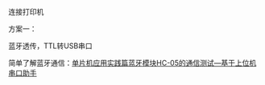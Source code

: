 连接打印机

方案一：

蓝牙透传，TTL转USB串口

简单了解蓝牙通信：[单片机应用实践篇蓝牙模块HC-05的通信测试—基于上位机串口助手](https://www.bilibili.com/video/BV1to4y1S7LL)

